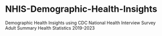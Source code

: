 # NHIS-Demographic-Health-Insights
Demographic Health Insights using CDC National Health Interview Survey Adult Summary Health Statistics 2019-2023
